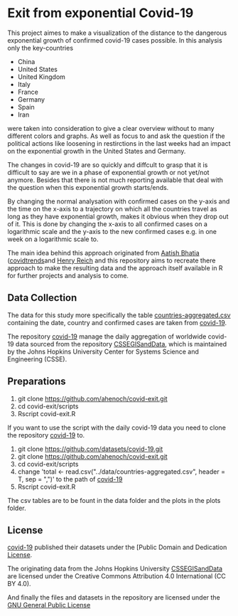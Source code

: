 # Exit from exponential Covid-19

This project aimes to make a visualization of the distance to the dangerous exponential growth of confirmed covid-19 cases possible. In this analysis only the key-countries 
	
- China
- United States
- United Kingdom
- Italy
- France
- Germany
- Spain
- Iran

were taken into consideration to give a clear overview without to many different colors and graphs. As well as focus to and ask the question if the political actions like loosening in restirctions in the last weeks had an impact on the exponential growth in the United States and Germany.

The changes in covid-19 are so quickly and diffcult to grasp that it is difficult to say are we in a phase of exponential growth or not yet/not anymore. Besides that there is not much reporting available that deal with the question when this exponential growth starts/ends.

By changing the normal analysation with confirmed cases on the y-axis and the time on the x-axis to a trajectory on which all the countries travel as long as they have exponential growth, makes it obvious when they drop out of it. This is done by changing the x-axis to all confirmed cases on a logarithmic scale and the y-axis to the new confirmed cases e.g. in one week on a logarithmic scale to.

The main idea behind this approach originated from [Aatish Bhatia](https://aatishb.com/) ([covidtrends](https://github.com/aatishb/covidtrends)and [Henry Reich](https://www.youtube.com/user/minutephysics) and this repository aims to recreate there approach to make the resulting data and the approach itself available in R for further projects and analysis to come.

## Data Collection

The data for this study more specifically the table [countries-aggregated.csv](https://github.com/datasets/covid-19/blob/master/data/countries-aggregated.csv) containing the date, country and confirmed cases are taken from [covid-19](https://github.com/datasets/covid-19).

The repository [covid-19](https://github.com/datasets/covid-19) manage the daily aggregation of worldwide covid-19 data sourced from the repository [CSSEGISandData](https://github.com/CSSEGISandData/COVID-19), which is maintained by the Johns Hopkins University Center for Systems Science and Engineering (CSSE).

## Preparations

1. git clone https://github.com/ahenoch/covid-exit.git
2. cd covid-exit/scripts
3. Rscript covid-exit.R

If you want to use the script with the daily covid-19 data you need to clone the repository [covid-19](https://github.com/datasets/covid-19) to. 

1. git clone https://github.com/datasets/covid-19.git
2. git clone https://github.com/ahenoch/covid-exit.git
3. cd covid-exit/scripts
4. change 'total <- read.csv("../data/countries-aggregated.csv", header = T, sep = ",")' to the path of [covid-19](https://github.com/datasets/covid-19)
5. Rscript covid-exit.R

The csv tables are to be fount in the data folder and the plots in the plots folder.

## License

[covid-19](https://github.com/datasets/covid-19) published their datasets under the [Public Domain and Dedication [License](https://opendatacommons.org/licenses/pddl/1-0/).

The originating data from the Johns Hopkins University [CSSEGISandData](https://github.com/CSSEGISandData/COVID-19) are licensed under the Creative Commons Attribution 4.0 International (CC BY 4.0).

And finally the files and datasets in the repository are licensed under the [GNU General Public License](https://github.com/ahenoch/covid-exit/blob/master/LICENSE)
